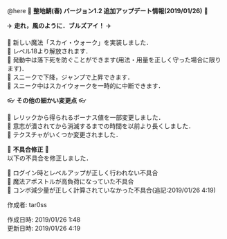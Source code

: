 @here 
:cherry_blossom:  **__整地鯖(春) バージョン1.2 追加アップデート情報(2019/01/26)__** :cherry_blossom:  


:airplane: **__走れ，風のように．ブルズアイ！__** :airplane: 

:diamond_shape_with_a_dot_inside: 新しい魔法「スカイ・ウォーク」を実装しました．  
:diamond_shape_with_a_dot_inside: レベル18より解放されます．  
:diamond_shape_with_a_dot_inside: 発動中は落下死を防ぐことができます(用法・用量を正しく守った場合に限ります)．  
:diamond_shape_with_a_dot_inside: スニークで下降，ジャンプで上昇できます．  
:diamond_shape_with_a_dot_inside: スニーク中はスカイウォークを一時的に中断できます．  


:eyeglasses: **__その他の細かい変更点__** :eyeglasses:    

:diamond_shape_with_a_dot_inside: レリックから得られるボーナス値を一部変更しました．  
:diamond_shape_with_a_dot_inside: 意志が潰されてから消滅するまでの時間を以前より長くしました．  
:diamond_shape_with_a_dot_inside: テクスチャがいくつか変更されました．  


:bow: **__不具合修正__** :bow:   
以下の不具合を修正しました．  

:diamond_shape_with_a_dot_inside: ログイン時とレベルアップが正しく行われない不具合  
:diamond_shape_with_a_dot_inside: 魔法アポストルが高負荷になっていた不具合  
:diamond_shape_with_a_dot_inside: コンボ減少量が正しく計算されていなかった不具合(追記:2019/01/26 4:19)  



作成者: tar0ss  

作成日時: 2019/01/26 1:48  
更新日時: 2019/01/26 4:19